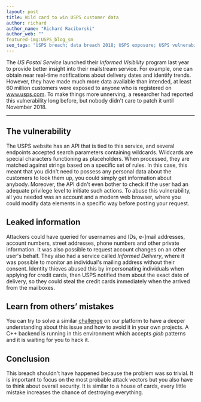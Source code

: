 ```yaml
---
layout: post
title: Wild card to win USPS customer data
author: richard
author_name: "Richard Raciborski"
author_web: ""
featured-img:USPS_blog_sm 
seo_tags: "USPS breach; data breach 2018; USPS exposure; USPS vulnerability; USPS breach technical details"
---
```


The *US Postal Service* launched their *Informed Visibility* program last year to provide better insight into their mailstream service. For example, one can obtain near real-time notifications about delivery dates and identify trends. However, they have made much more data available than intended, at least 60 million customers were exposed to anyone who is registered on www.usps.com. To make things more unnerving, a researcher had reported this vulnerability long before, but nobody didn't care to patch it until November 2018. 

<!--excerpt-->

----

## The vulnerability

The USPS website has an API that is tied to this service, and several endpoints accepted search parameters containing wildcards. Wildcards are special characters functioning as placeholders. When processed, they are matched against strings based on a specific set of rules. In this case, this meant that you didn't need to possess any personal data about the customers to look them up, you could simply get information about anybody. Moreover, the API didn't even bother to check if the user had an adequate privilege level to initiate such actions. To abuse this vulnerability, all you needed was an account and a modern web browser, where you could modify data elements in a specific way before posting your request.
 
## Leaked information

Attackers could have queried for usernames and IDs, e-]mail addresses, account numbers, street addresses, phone numbers and other private information. It was also possible to request account changes on an other user's behalf. They also had a service called *Informed Delivery*, where it was possible to monitor an individual's mailing address without their consent. Identity thieves abused this by impersonating individuals when applying for credit cards, then USPS notified them about the exact date of delivery, so they could steal the credit cards immediately when the arrived from the mailboxes.

## Learn from others’ mistakes

You can try to solve a similar [challenge](https://platform.avatao.com/challenges/66c949ff-93f9-4db2-89ce-8fe6a862cdc9) on our platform to have a deeper understanding about this issue and how to avoid it in your own projects. A C++ backend is running in this environment which accepts *glob* patterns and it is waiting for you to hack it.

## Conclusion

This breach shouldn't have happened because the problem was so trivial. It is important to focus on the most probable attack vectors but you also have to think about overall security. It is similar to a house of cards, every little mistake increases the chance of destroying everything.

